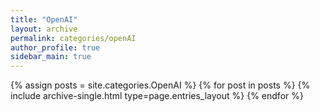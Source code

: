 ```yaml
---
title: "OpenAI"
layout: archive
permalink: categories/openAI
author_profile: true
sidebar_main: true
---
```


{% assign posts = site.categories.OpenAI %}
{% for post in posts %} {% include archive-single.html type=page.entries_layout %} {% endfor %}